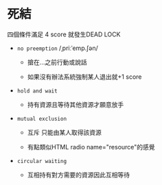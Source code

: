 # 死結

四個條件滿足 4 score 就發生DEAD LOCK 

- `no preemption` /ˌpriːˈemp.ʃən/
  
  - 搶在...之前行動或說話
  
  - 如果沒有辦法系統強制某人退出就+1 score 

- `hold and wait`
  
  - 持有資源且等待其他資源才願意放手

- `mutual exclusion`
  
  - 互斥 只能由某人取得該資源
  
  - 有點類似HTML radio  name="resource"的感覺

- `circular waiting`
  
  - 互相持有對方需要的資源因此互相等待
